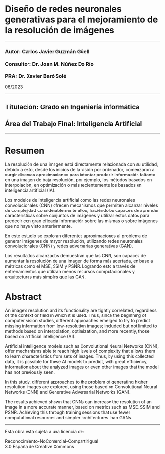 # Diseño de redes neuronales generativas para el mejoramiento de la resolución de imágenes

<hr>

### Autor: Carlos Javier Guzmán Güell<br><br>Consultor: Dr. Joan M. Núñez Do Río<br><br>PRA: Dr. Xavier Baró Solé
06/2023

<hr>

## Titulación: Grado en Ingeniería informática
## Área del Trabajo Final: Inteligencia Artificial

<hr> 

# Resumen

La resolución de una imagen está directamente relacionada con su utilidad, debido a esto, desde los inicios de la visión por ordenador, comenzaron a surgir diversas aproximaciones para intentar predecir información faltante en una imagen de baja resolución, por ejemplo, los métodos basados en interpolación, en optimización o más recientemente los basados en inteligencia artificial (IA).

Los modelos de inteligencia artificial como las redes neuronales convolucionales (CNN) ofrecen mecanismos que permiten alcanzar niveles de complejidad considerablemente altos, haciéndolos capaces de aprender características sobre conjuntos de imágenes y utilizar estos datos para predecir con gran eficacia información sobre las mismas o sobre imágenes que no haya visto anteriormente.

En este estudio se exploran diferentes aproximaciones al problema de generar imágenes de mayor resolución, utilizando redes neuronales convolucionales (CNN) y redes adversarias generativas (GAN).

Los resultados alcanzados demuestran que las CNN, son capaces de aumentar la resolución de una imagen de forma más acertada, en base a métricas como el MSE, SSIM y PSNR. Logrando esto a través de entrenamientos que utilizan menos recursos computacionales y arquitecturas más simples que las GAN.

# Abstract

An image’s resolution and its functionality are tightly correlated, regardless of the context or field in which it is used. Thus, since the beginning of computer vision studies, different approaches emerged to try to predict missing information from low-resolution images; included but not limited to methods based on interpolation, optimization, and more recently, those based on artificial intelligence (AI).

Artificial intelligence models such as Convolutional Neural Networks (CNN), offer mechanisms able to reach high levels of complexity that allows them to learn characteristics from sets of images. Thus, by using this collected data, it is possible for these AI models to predict, with great efficiency, information about the analyzed images or even other images that the model has not previously seen.

In this study, different approaches to the problem of generating higher resolution images are explored, using those based on Convolutional Neural Networks (CNN) and Generative Adversarial Networks (GAN).

The results achieved shown that CNNs can increase the resolution of an image in a more accurate manner, based on metrics such as MSE, SSIM and PSNR. Achieving this through training sessions that use fewer computational resources and simpler architectures than GANs.

<hr>

Esta obra está sujeta a una licencia de:

Reconocimiento-NoComercial-CompartirIgual<br>3.0 España de Creative Commons